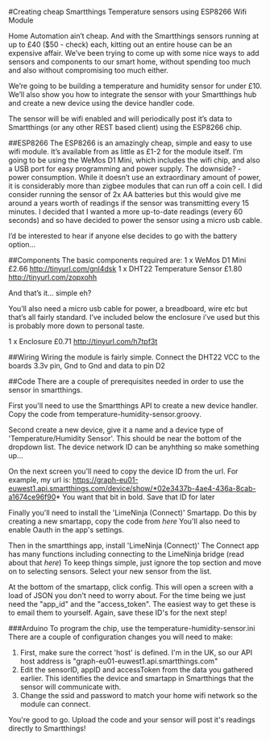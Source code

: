 
#Creating cheap Smartthings Temperature sensors using ESP8266 Wifi Module

Home Automation ain’t cheap. And with the Smartthings sensors running at up to £40 ($50 - check) each, kitting out an entire house can be an expensive affair.
We’ve been trying to come up with some nice ways to add sensors and components to our smart home, without spending too much and also without compromising too much either.

We’re going to be building a temperature and humidity sensor for under £10. We’ll also show you how to integrate the sensor with your Smartthings hub and create a new device using the device handler code.

The sensor will be wifi enabled and will periodically post it’s data to Smartthings (or any other REST based client) using the ESP8266 chip.

##ESP8266
The ESP8266 is an amazingly cheap, simple and easy to use wifi module. It’s available from as little as £1-2 for the module itself. I’m going to be using the WeMos D1 Mini, which includes the wifi chip, and also a USB port for easy programming and power supply. The downside? - power consumption. While it doesn’t use an extraordinary amount of power, it is considerably more than zigbee modules that can run off a coin cell. I did consider running the sensor of 2x AA batteries but this would give me around a years worth of readings if the sensor was transmitting every 15 minutes. 
I decided that I wanted a more up-to-date readings (every 60 seconds) and so have decided to power the sensor using a micro usb cable.

I’d be interested to hear if anyone else decides to go with the battery option…


##Components
The basic components required are:
1 x WeMos D1 Mini				£2.66		http://tinyurl.com/gnl4dsk
1 x DHT22 Temperature Sensor		£1.80		http://tinyurl.com/zopxohh

And that’s it… simple eh?

You’ll also need a micro usb cable for power, a breadboard, wire etc but that’s all fairly standard.
I’ve included below the enclosure i’ve used but this is probably more down to personal taste.

1 x Enclosure					£0.71		http://tinyurl.com/h7tpf3t

##Wiring
Wiring the module is fairly simple. Connect the DHT22 VCC to the boards 3.3v pin, Gnd to Gnd and data to pin D2

##Code
There are a couple of prerequisites needed in order to use the sensor in smartthings.

First you'll need to use the Smartthings API to create a new device handler. Copy the code from temperature-humidity-sensor.groovy.

Second create a new device, give it a name and a device type of 'Temperature/Humidity Sensor'. This should be near the bottom of the dropdown list.
The device network ID can be anyhthing so make something up...

On the next screen you'll need to copy the device ID from the url.
For example, my url is: https://graph-eu01-euwest1.api.smartthings.com/device/show/*02e3437b-4ae4-436a-8cab-a1674ce96f90*
You want that bit in bold. Save that ID for later

Finally you'll need to install the 'LimeNinja (Connect)' Smartapp. Do this by creating a new smartapp, copy the code from *here*
You'll also need to enable Oauth in the app's settings.

Then in the smartthings app, install 'LimeNinja (Connect)'
The Connect app has many functions including connecting to the LimeNinja bridge (read about that *here*)
To keep things simple, just ignore the top section and move on to selecting sensors. Select your new sensor from the list.

At the bottom of the smartapp, click config. This will open a screen with a load of JSON you don't need to worry about. For the time being we just need the "app_id" and the "access_token".
The easiest way to get these is to email them to yourself. Again, save these ID's for the next step!

###Arduino
To program the chip, use the temperature-humidity-sensor.ini
There are a couple of configuration changes you will need to make:

1. First, make sure the correct 'host' is defined. I'm in the UK, so our API host address is "graph-eu01-euwest1.api.smartthings.com"
2. Edit the sensorID, appID and accessToken from the data you gathered earlier. This identifies the device and smartapp in Smartthings that the sensor will communicate with.
3. Change the ssid and password to match your home wifi network so the module can connect.

You're good to go. Upload the code and your sensor will post it's readings directly to Smartthings!